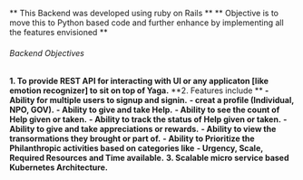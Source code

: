 ** This Backend was developed using ruby on Rails **
** Objective is to move this to Python based code and further enhance by implementing all the features envisioned **

###### Backend Objectives

**1. To provide REST API for interacting with UI or any applicaton [like emotion recognizer] to sit on top of Yaga.**
**2. Features include **
    **- Ability for multiple users to signup and signin.**
    **- creat a profile (Individual, NPO, GOV).**
    **- Ability to give and take Help.**
    **- Ability to see the count of Help given or taken.**
    **- Ability to track the status of Help given or taken.**
    **- Ability to give and take appreciations or rewards.**
    **- Ability to view the transormations they brought or part of.**
    **- Ability to Prioritize the Philanthropic activities based on categories like**
       **- Urgency, Scale, Required Resources and Time available.**
**3. Scalable micro service based Kubernetes Architecture.**




